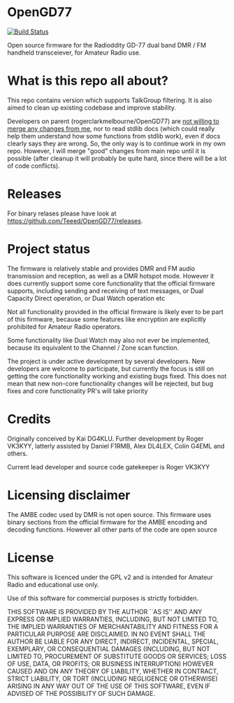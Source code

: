 # OpenGD77
[![Build Status](https://drone.teeed.eu/api/badges/Teeed/OpenGD77/status.svg)](https://drone.teeed.eu/Teeed/OpenGD77)

Open source firmware for the Radioddity GD-77 dual band DMR / FM handheld transceiever, for Amateur Radio use.

# What is this repo all about?
This repo contains version which supports TalkGroup filtering. It is also aimed to clean up existing codebase and improve stability.

Developers on parent (rogerclarkmelbourne/OpenGD77) are [not willing to merge any changes from me](https://github.com/rogerclarkmelbourne/OpenGD77/pull/426), nor to read stdlib docs (which could really help them understand how some functions from stdlib work), even if docs clearly says they are wrong. So, the only way is to continue work in my own repo. However, I will merge "good" changes from main repo until it is possible (after cleanup it will probably be quite hard, since there will be a lot of code conflicts).

# Releases
For binary relases please have look at https://github.com/Teeed/OpenGD77/releases.

# Project status

The firmware is relatively stable and provides DMR and FM audio transmission and reception, as well as a DMR hotspot mode.
However it does currently support some core functionality that the official firmware supports, including sending and receiving of text messages, or Dual Capacity Direct operation, or Dual Watch operation etc

Not all functionality provided in the official firmware is likely ever to be part of this firmware, because some features like encryption are explicitly prohibited for Amateur Radio operators.

Some functionality like Dual Watch may also not ever be implemented, because its equivalent to the Channel / Zone scan function.



The project is under active development by several developers. 
New developers are welcome to participate, but currently the focus is still on getting the core functionality working and existing bugs fixed.
This does not mean that new non-core functionality changes will be rejected, but bug fixes and core functionality PR's  will take priority


# Credits
Originally conceived by Kai DG4KLU.
Further development by Roger VK3KYY, latterly assisted by Daniel F1RMB, Alex DL4LEX, Colin G4EML and others.

Current lead developer and source code gatekeeper is Roger VK3KYY

# Licensing disclaimer
The AMBE codec used by DMR is not open source. This firmware uses binary sections from the official firmware for the AMBE encoding and decoding functions. However all other parts of the code are open source

# License
This software is licenced under the GPL v2 and is intended for Amateur Radio and educational use only.

Use of this software for commercial purposes is strictly forbidden.

THIS SOFTWARE IS PROVIDED BY THE AUTHOR ``AS IS'' AND ANY EXPRESS OR IMPLIED
WARRANTIES, INCLUDING, BUT NOT LIMITED TO, THE IMPLIED WARRANTIES OF
MERCHANTABILITY AND FITNESS FOR A PARTICULAR PURPOSE ARE DISCLAIMED. IN NO
EVENT SHALL THE AUTHOR BE LIABLE FOR ANY DIRECT, INDIRECT, INCIDENTAL,
SPECIAL, EXEMPLARY, OR CONSEQUENTIAL DAMAGES (INCLUDING, BUT NOT LIMITED TO,
PROCUREMENT OF SUBSTITUTE GOODS OR SERVICES; LOSS OF USE, DATA, OR PROFITS;
OR BUSINESS INTERRUPTION) HOWEVER CAUSED AND ON ANY THEORY OF LIABILITY,
WHETHER IN CONTRACT, STRICT LIABILITY, OR TORT (INCLUDING NEGLIGENCE OR
OTHERWISE) ARISING IN ANY WAY OUT OF THE USE OF THIS SOFTWARE, EVEN IF
ADVISED OF THE POSSIBILITY OF SUCH DAMAGE.
